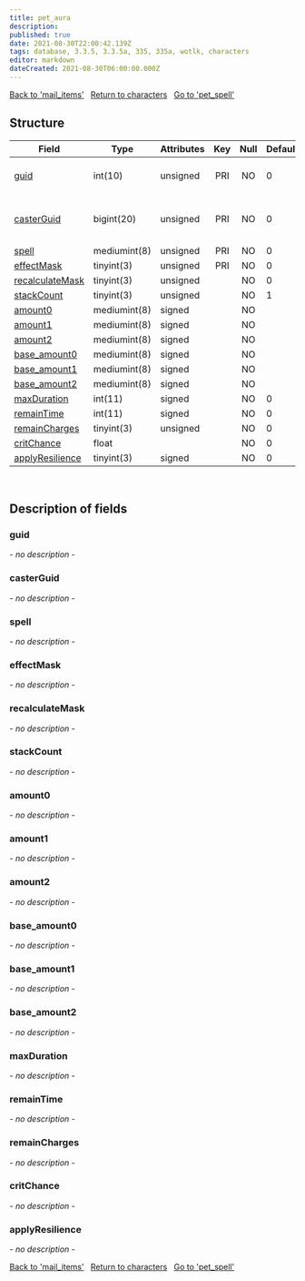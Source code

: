 ```yaml
---
title: pet_aura
description: 
published: true
date: 2021-08-30T22:00:42.139Z
tags: database, 3.3.5, 3.3.5a, 335, 335a, wotlk, characters
editor: markdown
dateCreated: 2021-08-30T06:00:00.000Z
---
```


<a href="https://dev.trinitycore.info/en/database/335/characters/mail_items" class="mt-5 v-btn v-btn--depressed v-btn--flat v-btn--outlined theme--light v-size--default darkblue--text text--lighten-3"><span class="v-btn__content"><i aria-hidden="true" class="v-icon notranslate v-icon--left mdi mdi-arrow-left theme--light"></i><span>Back to 'mail_items'</span></span></a>&nbsp;&nbsp;&nbsp;<a href="https://dev.trinitycore.info/en/database/335/characters/home" class="mt-5 v-btn v-btn--depressed v-btn--flat v-btn--outlined theme--light v-size--default darkblue--text text--lighten-3"><span class="v-btn__content"><i aria-hidden="true" class="v-icon notranslate v-icon--left mdi mdi-home-outline theme--light"></i><span>Return to characters</span></span></a>&nbsp;&nbsp;&nbsp;<a href="https://dev.trinitycore.info/en/database/335/characters/pet_spell" class="mt-5 v-btn v-btn--depressed v-btn--flat v-btn--outlined theme--light v-size--default darkblue--text text--lighten-3"><span class="v-btn__content"><span>Go to 'pet_spell'</span><i aria-hidden="true" class="v-icon notranslate v-icon--right mdi mdi-arrow-right theme--light"></i></span></a>

## Structure

| Field | Type | Attributes | Key | Null | Default | Extra | Comment |
| --- | --- | --- | :---: | :---: | --- | --- | --- |
| [guid](#guid) | int(10) | unsigned | PRI | NO | 0 |  | Global Unique Identifier |
| [casterGuid](#casterguid) | bigint(20) | unsigned | PRI | NO | 0 |  | Full Global Unique Identifier |
| [spell](#spell) | mediumint(8) | unsigned | PRI | NO | 0 |  |  |
| [effectMask](#effectmask) | tinyint(3) | unsigned | PRI | NO | 0 |  |  |
| [recalculateMask](#recalculatemask) | tinyint(3) | unsigned |  | NO | 0 |  |  |
| [stackCount](#stackcount) | tinyint(3) | unsigned |  | NO | 1 |  |  |
| [amount0](#amount0) | mediumint(8) | signed |  | NO |  |  |  |
| [amount1](#amount1) | mediumint(8) | signed |  | NO |  |  |  |
| [amount2](#amount2) | mediumint(8) | signed |  | NO |  |  |  |
| [base_amount0](#base_amount0) | mediumint(8) | signed |  | NO |  |  |  |
| [base_amount1](#base_amount1) | mediumint(8) | signed |  | NO |  |  |  |
| [base_amount2](#base_amount2) | mediumint(8) | signed |  | NO |  |  |  |
| [maxDuration](#maxduration) | int(11) | signed |  | NO | 0 |  |  |
| [remainTime](#remaintime) | int(11) | signed |  | NO | 0 |  |  |
| [remainCharges](#remaincharges) | tinyint(3) | unsigned |  | NO | 0 |  |  |
| [critChance](#critchance) | float |  |  | NO | 0 |  |  |
| [applyResilience](#applyresilience) | tinyint(3) | signed |  | NO | 0 |  |  |
&nbsp;
## Description of fields

### guid
*- no description -*
&nbsp;

### casterGuid
*- no description -*
&nbsp;

### spell
*- no description -*
&nbsp;

### effectMask
*- no description -*
&nbsp;

### recalculateMask
*- no description -*
&nbsp;

### stackCount
*- no description -*
&nbsp;

### amount0
*- no description -*
&nbsp;

### amount1
*- no description -*
&nbsp;

### amount2
*- no description -*
&nbsp;

### base_amount0
*- no description -*
&nbsp;

### base_amount1
*- no description -*
&nbsp;

### base_amount2
*- no description -*
&nbsp;

### maxDuration
*- no description -*
&nbsp;

### remainTime
*- no description -*
&nbsp;

### remainCharges
*- no description -*
&nbsp;

### critChance
*- no description -*
&nbsp;

### applyResilience
*- no description -*
&nbsp;

<a href="https://dev.trinitycore.info/en/database/335/characters/mail_items" class="mt-5 v-btn v-btn--depressed v-btn--flat v-btn--outlined theme--light v-size--default darkblue--text text--lighten-3"><span class="v-btn__content"><i aria-hidden="true" class="v-icon notranslate v-icon--left mdi mdi-arrow-left theme--light"></i><span>Back to 'mail_items'</span></span></a>&nbsp;&nbsp;&nbsp;<a href="https://dev.trinitycore.info/en/database/335/characters/home" class="mt-5 v-btn v-btn--depressed v-btn--flat v-btn--outlined theme--light v-size--default darkblue--text text--lighten-3"><span class="v-btn__content"><i aria-hidden="true" class="v-icon notranslate v-icon--left mdi mdi-home-outline theme--light"></i><span>Return to characters</span></span></a>&nbsp;&nbsp;&nbsp;<a href="https://dev.trinitycore.info/en/database/335/characters/pet_spell" class="mt-5 v-btn v-btn--depressed v-btn--flat v-btn--outlined theme--light v-size--default darkblue--text text--lighten-3"><span class="v-btn__content"><span>Go to 'pet_spell'</span><i aria-hidden="true" class="v-icon notranslate v-icon--right mdi mdi-arrow-right theme--light"></i></span></a>

